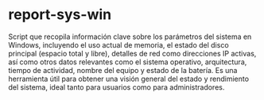 # report-sys-win
Script que recopila información clave sobre los parámetros del sistema en Windows, incluyendo el uso actual de memoria, el estado del disco principal (espacio total y libre), detalles de red como direcciones IP activas, así como otros datos relevantes como el sistema operativo, arquitectura, tiempo de actividad, nombre del equipo y estado de la batería. Es una herramienta útil para obtener una visión general del estado y rendimiento del sistema, ideal tanto para usuarios como para administradores.
